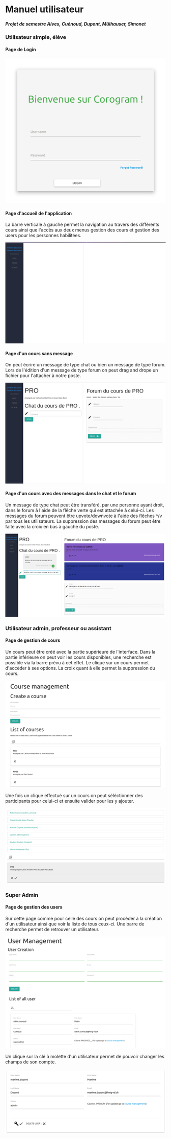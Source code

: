 # Manuel utilisateur

##### Projet de semestre Alves, Cuénoud, Dupont, Mülhauser, Simonet

### Utilisateur simple, élève

#### Page de Login

![PageDeLogin](ImagesRapport/PageDeLogin.png)

#### Page d'accueil de l'application

La barre verticale à gauche permet la navigation au travers des différents cours ainsi que l'accès aux deux menus gestion des cours et gestion des users pour les personnes habilitées.

![PageAccueilUser](ImagesRapport/PageAccueilUser.png)

#### Page d'un cours sans message

On peut écrire un message de type chat ou bien un message de type forum. Lors de l'édition d'un message de type forum on peut drag and drope un fichier pour l'attacher à notre poste.

![PageCoursSansMessage](ImagesRapport/PageCoursSansMessage.png)

#### Page d'un cours avec des messages dans le chat et le forum

Un message de type chat peut être transféré, par une personne ayant droit, dans le forum à l'aide de la flêche verte qui est attachée à celui-ci. Les messages du forum peuvent être upvote/downvote à l'aide des flêches ^/v par tous les utilisateurs. La suppression des messages du forum peut être faite avec la croix en bas à gauche du poste.

![PageCoursAvecMessageChatForum](ImagesRapport/PageCoursAvecMessageChatForum.png)

### Utilisateur admin, professeur ou assistant

#### Page de gestion de cours

Un cours peut être créé avec la partie supérieure de l'interface. Dans la partie inférieure on peut voir les cours disponibles, une recherche est possible via la barre prévu à cet effet. Le clique sur un cours permet d'accèder à ses options. La croix quant à elle permet la suppression du cours.

![PageGestionDeCours](ImagesRapport/PageGestionDeCours.png)

Une fois un clique effectué sur un cours on peut séléctionner des participants pour celui-ci et ensuite valider pour les y ajouter.

![ManagementUser](ImagesRapport/ManagementCourse.png)

### Super Admin

#### Page de gestion des users

Sur cette page comme pour celle des cours on peut procèder à la création d'un utilisateur ainsi que voir la liste de tous ceux-ci. Une barre de recherche permet de retrouver un utilisateur.

![PageGestionUsers](ImagesRapport/PageGestionUsers.png)

Un clique sur la clé à molette d'un utilisateur permet de pouvoir changer les champs de son compte.

![ModificationUser](ImagesRapport/ModificationUser.png)
